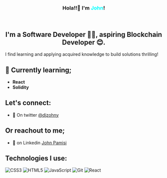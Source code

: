 <h3 align="center">
      Hola!!👋 I'm<span style="color: aqua"> John</span>!
  </h3>
  </br>
  <h2 align="center">
      I'm a Software Developer 👨‍💻, aspiring Blockchain Developer 😊.
  </h2>

  <p>
    I find learning and applying acquired knowledge to build solutions thrilling!
  </p>

## 🌱 Currently learning;

- **React**
- **Solidity**

## Let's connect:

- 🤝 On twitter [@djzohny](https://twitter.com/djzohny)

## Or reachout to me;

- 💬 on Linkedin [John Pamisi](https://www.linkedin.com/in/pamisijohn)

## Technologies I use:

![CSS3](https://img.shields.io/badge/css3-%231572B6.svg?style=for-the-badge&logo=css3&logoColor=white) ![HTML5](https://img.shields.io/badge/html5-%23E34F26.svg?style=for-the-badge&logo=html5&logoColor=white) ![JavaScript](https://img.shields.io/badge/javascript-%23323330.svg?style=for-the-badge&logo=javascript&logoColor=%23F7DF1E) ![Git](https://img.shields.io/badge/git-%23F05033.svg?style=for-the-badge&logo=git&logoColor=white) ![React](https://img.shields.io/badge/react-%2320232a.svg?style=for-the-badge&logo=react&logoColor=%2361DAFB)
